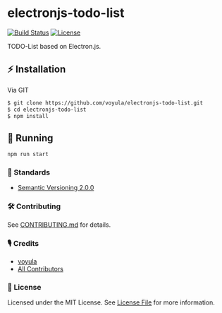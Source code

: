 # electronjs-todo-list

[![Build Status][ico-travis]][link-travis]
[![License][ico-license]][link-license]

TODO-List based on Electron.js.

## ⚡ Installation

Via GIT

```bash
$ git clone https://github.com/voyula/electronjs-todo-list.git
$ cd electronjs-todo-list
$ npm install
```

## 🐣 Running

```bash
npm run start
```

### 📜 Standards

- [Semantic Versioning 2.0.0](https://semver.org/)

### 🛠 Contributing

See [CONTRIBUTING.md](CONTRIBUTING.md) for details.

### 🎙 Credits

- [voyula](https://github.com/voyula)
- [All Contributors](../../contributors)

### 📌 License

Licensed under the MIT License. See [License File](LICENSE.md) for more information.

[ico-travis]: https://img.shields.io/travis/voyula/electronjs-todo-list/master.svg?longCache=true&style=flat-square

[ico-license]: https://img.shields.io/github/license/voyula/electronjs-todo-list.svg?longCache=true&style=flat-square


[link-travis]: https://travis-ci.org/voyula/electronjs-todo-list

[link-license]: LICENSE.md
